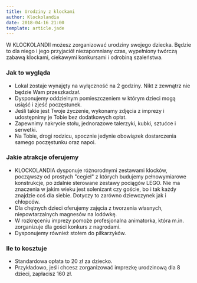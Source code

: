 ```yaml
---
title: Urodziny z klockami
author: Klockolandia
date: 2018-04-16 21:00
template: article.jade
---
```


W KLOCKOLANDII możesz zorganizować urodziny swojego dziecka. Będzie to dla niego i jego przyjaciół niezapomniany czas, wypełniony twórczą zabawą klockami, ciekawymi konkursami i odrobiną szaleństwa.

<span class="more"></span>

### Jak to wygląda

* Lokal zostaje wynajęty na wyłączność na 2 godziny. Nikt z zewnątrz nie będzie Wam przeszkadzał. 
* Dysponujemy oddzielnym pomieszczeniem w którym dzieci mogą usiąść i zjeść poczęstunek.
* Jeśli takie jest Twoje życzenie, wykonamy zdjęcia z imprezy i udostępnimy je Tobie bez dodatkowych opłat.
* Zapewnimy nakrycie stołu, jednorazowe talerzyki, kubki, sztućce i serwetki.
* Na Tobie, drogi rodzicu, spocznie jedynie obowiązek dostarczenia samego poczęstunku oraz napoi. 

### Jakie atrakcje oferujemy

* KLOCKOLANDIA dysponuje różnorodnymi zestawami klocków, począwszy od prostych "cegieł" z których budujemy pełnowymiarowe konstrukcje, po zdalnie sterowane zestawy pociągów LEGO. Nie ma znaczenia w jakim wieku jest solenizant czy goście, bo i tak każdy znajdzie coś dla siebie. Dotyczy to zarówno dziewczynek jak i chłopców.
* Dla chętnych dzieci oferujemy zajęcia z tworzenia własnych, niepowtarzalnych magnesów na lodówkę.
* W rozkręceniu imprezy pomoże profesjonalna animatorka, która m.in. zorganizuje dla gości konkurs z nagrodami.
* Dysponujemy również stołem do piłkarzyków.

### Ile to kosztuje

* Standardowa opłata to 20 zł za dziecko.
* Przykładowo, jeśli chcesz zorganizować imprezkę urodzinową dla 8 dzieci, zapłacisz 160 zł.